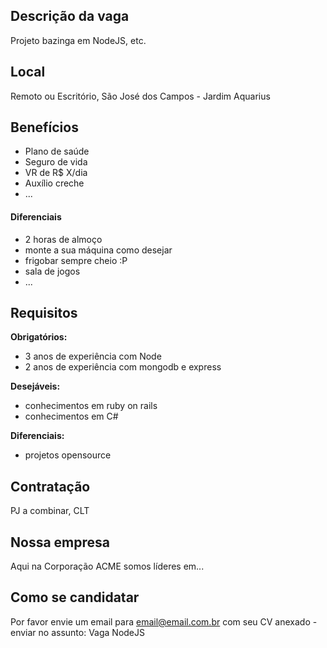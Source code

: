 <!-- 
==================================================
POR FAVOR, SÓ POSTE SE A VAGA FOR NO VALE DO PARAÍBA!

Não faça distinção de gênero no titulo da vaga.

Use: "Front-End Developer" ao invés de 
"Desenvolvedor Front-End" \o/

Exemplo: `[São José dos Campos] Front-End Developer na NOME DA EMPRESA`
==================================================
-->

## Descrição da vaga

Projeto bazinga em NodeJS, etc.

## Local

Remoto ou Escritório, São José dos Campos - Jardim Aquarius

## Benefícios

- Plano de saúde
- Seguro de vida
- VR de R$ X/dia
- Auxílio creche
- ...

#### Diferenciais

- 2 horas de almoço
- monte a sua máquina como desejar
- frigobar sempre cheio :P
- sala de jogos
- ...

## Requisitos

**Obrigatórios:**
- 3 anos de experiência com Node
- 2 anos de experiência com mongodb e express

**Desejáveis:**
- conhecimentos em ruby on rails
- conhecimentos em C#

**Diferenciais:**
- projetos opensource

## Contratação

PJ a combinar, CLT

## Nossa empresa

Aqui na Corporação ACME somos líderes em...

## Como se candidatar

Por favor envie um email para email@email.com.br com seu CV anexado - enviar no assunto: Vaga NodeJS
